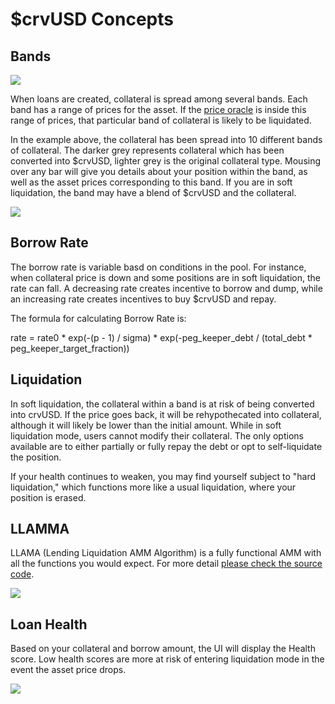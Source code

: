 # $crvUSD Concepts

## Bands

![](https://2254922201-files.gitbook.io/~/files/v0/b/gitbook-x-prod.appspot.com/o/spaces%2F-MFA0rQI3SzfbVFgp3Ic%2Fuploads%2FyMhYzWHxwO8F9TobC61D%2Fimage.png?alt=media&token=1da21e96-9df2-4f47-b6c3-34d9d3cbefd4)

When loans are created, collateral is spread among several bands. Each band has a range of prices for the asset. If the [price oracle](/factory-pools/understanding-oracles) is inside this range of prices, that particular band of collateral is likely to be liquidated.

In the example above, the collateral has been spread into 10 different bands of collateral. The darker grey represents collateral which has been converted into $crvUSD, lighter grey is the original collateral type. Mousing over any bar will give you details about your position within the band, as well as the asset prices corresponding to this band. If you are in soft liquidation, the band may have a blend of $crvUSD and the collateral.

![](https://2254922201-files.gitbook.io/~/files/v0/b/gitbook-x-prod.appspot.com/o/spaces%2F-MFA0rQI3SzfbVFgp3Ic%2Fuploads%2FZgFJQJm7ol1KmgK1BXXJ%2Fimage.png?alt=media&token=c05ef1d9-8918-4cf2-b041-a38716d9660d)

## Borrow Rate

The borrow rate is variable basd on conditions in the pool. For instance, when collateral price is down and some positions are in soft liquidation, the rate can fall. A decreasing rate creates incentive to borrow and dump, while an increasing rate creates incentives to buy $crvUSD and repay.

The formula for calculating Borrow Rate is:

rate = rate0 \* exp(-(p - 1) / sigma) \* exp(-peg\_keeper\_debt / (total\_debt \* peg\_keeper\_target\_fraction))

## Liquidation

In soft liquidation, the collateral within a band is at risk of being converted into crvUSD. If the price goes back, it will be rehypothecated into collateral, although it will likely be lower than the initial amount.  While in soft liquidation mode, users cannot modify their collateral. The only options available are to either partially or fully repay the debt or opt to self-liquidate the position.

If your health continues to weaken, you may find yourself subject to "hard liquidation," which functions more like a usual liquidation, where your position is erased.

## LLAMMA

LLAMA (Lending Liquidation AMM Algorithm) is a fully functional AMM with all the functions you would expect. For more detail [please check the source code](https://github.com/curvefi/curve-stablecoin/blob/master/contracts/AMM.vy).

![](https://2254922201-files.gitbook.io/~/files/v0/b/gitbook-x-prod.appspot.com/o/spaces%2F-MFA0rQI3SzfbVFgp3Ic%2Fuploads%2FfqU10at9v0Zjz6T8ib4Y%2Fimage.png?alt=media&token=0bb40083-ab77-47c8-9995-649c665397b7)

## Loan Health

Based on your collateral and borrow amount, the UI will display the Health score. Low health scores are more at risk of entering liquidation mode in the event the asset price drops.

![](https://2254922201-files.gitbook.io/~/files/v0/b/gitbook-x-prod.appspot.com/o/spaces%2F-MFA0rQI3SzfbVFgp3Ic%2Fuploads%2FUAMEbNBOd49L66hIsxso%2Fimage.png?alt=media&token=bfd01ee5-faf7-4ad5-9574-48b085456950)
